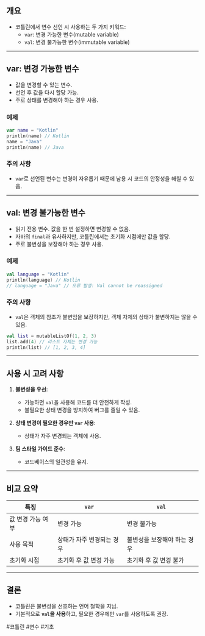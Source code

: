 ## 개요
- 코틀린에서 변수 선언 시 사용하는 두 가지 키워드:
  - `var`: 변경 가능한 변수(mutable variable)
  - `val`: 변경 불가능한 변수(immutable variable)

---

## **var: 변경 가능한 변수**
- 값을 변경할 수 있는 변수.
- 선언 후 값을 다시 할당 가능.
- 주로 상태를 변경해야 하는 경우 사용.

### 예제
```kotlin
var name = "Kotlin"
println(name) // Kotlin
name = "Java"
println(name) // Java
````

### 주의 사항

- `var`로 선언된 변수는 변경이 자유롭기 때문에 남용 시 코드의 안정성을 해칠 수 있음.

---

## **val: 변경 불가능한 변수**

- 읽기 전용 변수. 값을 한 번 설정하면 변경할 수 없음.
- 자바의 `final`과 유사하지만, 코틀린에서는 초기화 시점에만 값을 할당.
- 주로 불변성을 보장해야 하는 경우 사용.

### 예제

```kotlin
val language = "Kotlin"
println(language) // Kotlin
// language = "Java" // 오류 발생: Val cannot be reassigned
```

### 주의 사항

- `val`은 객체의 참조가 불변임을 보장하지만, 객체 자체의 상태가 불변하지는 않을 수 있음.

```kotlin
val list = mutableListOf(1, 2, 3)
list.add(4) // 리스트 자체는 변경 가능
println(list) // [1, 2, 3, 4]
```

---

## **사용 시 고려 사항**

1. **불변성을 우선**:
    
    - 가능하면 `val`을 사용해 코드를 더 안전하게 작성.
    - 불필요한 상태 변경을 방지하여 버그를 줄일 수 있음.
2. **상태 변경이 필요한 경우만 `var` 사용**:
    
    - 상태가 자주 변경되는 객체에 사용.
3. **팀 스타일 가이드 준수**:
    
    - 코드베이스의 일관성을 유지.

---

## 비교 요약

|특징|`var`|`val`|
|---|---|---|
|값 변경 가능 여부|변경 가능|변경 불가능|
|사용 목적|상태가 자주 변경되는 경우|불변성을 보장해야 하는 경우|
|초기화 시점|초기화 후 값 변경 가능|초기화 후 값 변경 불가|

---

## 결론

- 코틀린은 불변성을 선호하는 언어 철학을 지님.
- 기본적으로 **`val`을 사용**하고, 필요한 경우에만 `var`를 사용하도록 권장.

#코틀린 #변수 #기초